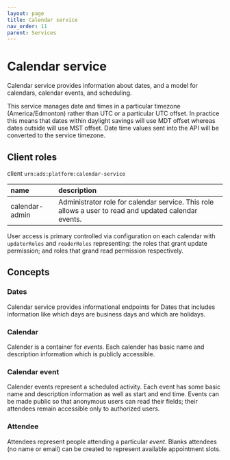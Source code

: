 ```yaml
---
layout: page
title: Calendar service
nav_order: 11
parent: Services
---
```


# Calendar service
Calendar service provides information about dates, and a model for calendars, calendar events, and scheduling.

This service manages date and times in a particular timezone (America/Edmonton) rather than UTC or a particular UTC offset. In practice this means that dates within daylight savings will use MDT offset whereas dates outside will use MST offset. Date time values sent into the API will be converted to the service timezone.

## Client roles
client `urn:ads:platform:calendar-service`

| name | description |
|:-|:-|
| calendar-admin | Administrator role for calendar service. This role allows a user to read and updated calendar events. |

User access is primary controlled via configuration on each calendar with `updaterRoles` and `readerRoles` representing: the roles that grant update permission; and roles that grand read permission respectively.

## Concepts
### Dates
Calendar service provides informational endpoints for Dates that includes information like which days are business days and which are holidays.

### Calendar
Calender is a container for *events*. Each calender has basic name and description information which is publicly accessible.

### Calendar event
Calender events represent a scheduled activity. Each event has some basic name and description information as well as start and end time. Events can be made public so that anonymous users can read their fields; their attendees remain accessible only to authorized users.

### Attendee
Attendees represent people attending a particular *event*. Blanks attendees (no name or email) can be created to represent available appointment slots.
